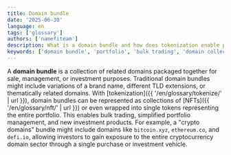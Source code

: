 ```yaml
---
title: Domain bundle
date: '2025-06-30'
language: en
tags: ['glossary']
authors: ['namefiteam']
description: What is a domain bundle and how does tokenization enable portfolio management?
keywords: ['domain bundle', 'portfolio', 'bulk trading', 'domain collection', 'asset management']
---
```


A **domain bundle** is a collection of related domains packaged together for sale, management, or investment purposes. Traditional domain bundles might include variations of a brand name, different TLD extensions, or thematically related domains. With [tokenization]({{ '/en/glossary/tokenize/' | url }}), domain bundles can be represented as collections of [NFTs]({{ '/en/glossary/nft/' | url }}) or even wrapped into single tokens representing the entire portfolio. This enables bulk trading, simplified portfolio management, and new investment products. For example, a "crypto domains" bundle might include domains like `bitcoin.xyz`, `ethereum.co`, and `defi.io`, allowing investors to gain exposure to the entire cryptocurrency domain sector through a single purchase or investment vehicle.